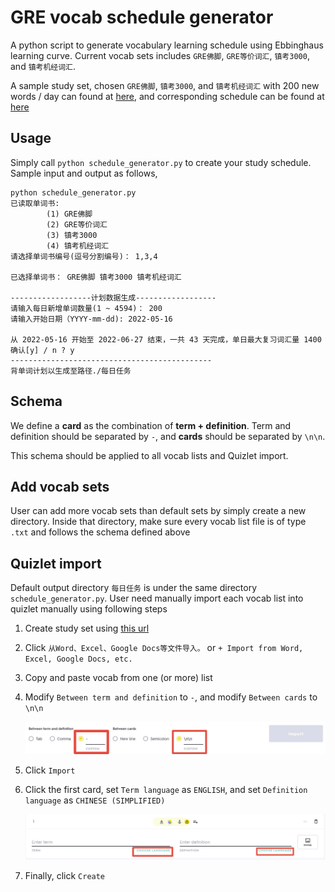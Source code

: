 # GRE vocab schedule generator

A python script to generate vocabulary learning schedule using Ebbinghaus learning curve. Current vocab sets includes `GRE佛脚`, `GRE等价词汇`, `镇考3000`, and `镇考机经词汇`.

A sample study set, chosen `GRE佛脚`, `镇考3000`, and `镇考机经词汇` with 200 new words / day can found at [here](https://quizlet.com/Yucheng_Jiang6/folders/summer-2022-gre-vocab), and corresponding schedule can be found at [here](sample_schedule.md)

## Usage
Simply call `python schedule_generator.py` to create your study schedule. Sample input and output as follows,
```
python schedule_generator.py 
已读取单词书:
        (1) GRE佛脚
        (2) GRE等价词汇
        (3) 镇考3000
        (4) 镇考机经词汇
请选择单词书编号(逗号分割编号)： 1,3,4

已选择单词书： GRE佛脚 镇考3000 镇考机经词汇 

------------------计划数据生成------------------
请输入每日新增单词数量(1 ~ 4594)： 200
请输入开始日期（YYYY-mm-dd): 2022-05-16

从 2022-05-16 开始至 2022-06-27 结束，一共 43 天完成，单日最大复习词汇量 1400 
确认[y] / n ? y
---------------------------------------------
背单词计划以生成至路径./每日任务
```

## Schema

We define a **card** as the combination of **term + definition**. Term and definition should be separated by `-`, and **cards** should be separated by `\n\n`. 

This schema should be applied to all vocab lists and Quizlet import.



## Add vocab sets 

User can add more vocab sets than default sets by simply create a new directory. Inside that directory, make sure every vocab list file is of type `.txt` and follows the schema defined above



## Quizlet import

Default output directory `每日任务` is under the same directory `schedule_generator.py`. User need manually import each vocab list into quizlet manually using following steps

1. Create study set using [this url](https://quizlet.com/create-set)

2. Click `从Word、Excel、Google Docs等文件导入。` or `+ Import from Word, Excel, Google Docs, etc.`

3. Copy and paste vocab from one (or more) list

4. Modify `Between term and definition` to `-`, and modify `Between cards` to `\n\n`

   ![readme_2](readme_2.jpg)

5. Click `Import`

6. Click the first card, set `Term language` as `ENGLISH`, and set `Definition language` as `CHINESE (SIMPLIFIED)`

    ![readme_1](readme_1.jpg)

7. Finally, click `Create`

